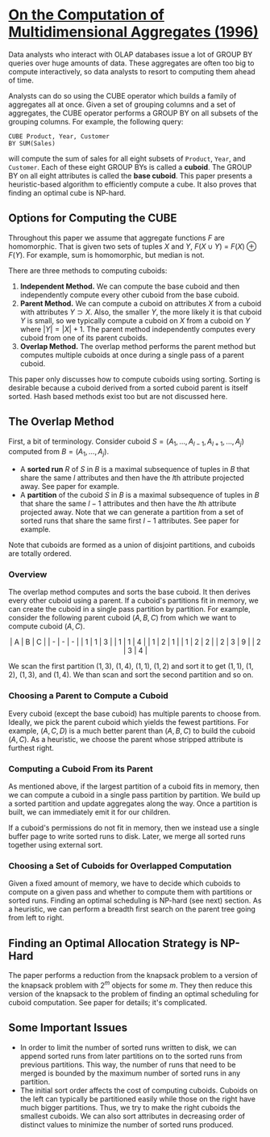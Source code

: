 # [On the Computation of Multidimensional Aggregates (1996)](https://scholar.google.com/scholar?cluster=8624620981335983298)
Data analysts who interact with OLAP databases issue a lot of GROUP BY queries
over huge amounts of data. These aggregates are often too big to compute
interactively, so data analysts to resort to computing them ahead of time.

Analysts can do so using the CUBE operator which builds a family of aggregates
all at once. Given a set of grouping columns and a set of aggregates, the CUBE
operator performs a GROUP BY on all subsets of the grouping columns. For
example, the following query:

```
CUBE Product, Year, Customer
BY SUM(Sales)
```

will compute the sum of sales for all eight subsets of `Product`, `Year`, and
`Customer`. Each of these eight GROUP BYs is called a **cuboid**. The GROUP BY
on all eight attributes is called the **base cuboid**. This paper presents a
heuristic-based algorithm to efficiently compute a cube. It also proves that
finding an optimal cube is NP-hard.

## Options for Computing the CUBE
Throughout this paper we assume that aggregate functions $F$ are homomorphic.
That is given two sets of tuples $X$ and $Y$, $F(X \cup Y)$ = $F(X) \oplus
F(Y)$. For example, sum is homomorphic, but median is not.

There are three methods to computing cuboids:

1. **Independent Method.** We can compute the base cuboid and then
   independently compute every other cuboid from the base cuboid.
2. **Parent Method.** We can compute a cuboid on attributes $X$ from a cuboid
   with attributes $Y \supset X$. Also, the smaller $Y$, the more likely it
   is that cuboid $Y$ is small, so we typically compute a cuboid on $X$ from a
   cuboid on $Y$ where $|Y| = |X| + 1$. The parent method independently
   computes every cuboid from one of its parent cuboids.
3. **Overlap Method.** The overlap method performs the parent method but
   computes multiple cuboids at once during a single pass of a parent cuboid.

This paper only discusses how to compute cuboids using sorting. Sorting is
desirable because a cuboid derived from a sorted cuboid parent is itself
sorted. Hash based methods exist too but are not discussed here.

## The Overlap Method
First, a bit of terminology. Consider cuboid $S = (A_1, \ldots, A_{l-1},
A_{l+1}, \ldots, A_j)$ computed from $B = (A_1, \ldots, A_j)$.

- A **sorted run** $R$ of $S$ in $B$ is a maximal subsequence of tuples in $B$
  that share the same $l$ attributes and then have the $l$th attribute
  projected away. See paper for example.
- A **partition** of the cuboid $S$ in $B$ is a maximal subsequence of tuples
  in $B$ that share the same $l-1$ attributes and then have the $l$th attribute
  projected away. Note that we can generate a partition from a set of sorted
  runs that share the same first $l - 1$ attributes. See paper for example.

Note that cuboids are formed as a union of disjoint partitions, and cuboids are
totally ordered.

### Overview
The overlap method computes and sorts the base cuboid. It then derives every
other cuboid using a parent. If a cuboid's partitions fit in memory, we can
create the cuboid in a single pass partition by partition. For example,
consider the following parent cuboid $(A, B, C)$ from which we want to compute
cuboid $(A, C)$.

<center>
| A | B | C |
| - | - | - |
| 1 | 1 | 3 |
| 1 | 1 | 4 |
| 1 | 2 | 1 |
| 1 | 2 | 2 |
| 2 | 3 | 9 |
| 2 | 3 | 4 |
</center>

We scan the first partition $(1, 3)$, $(1, 4)$, $(1, 1)$, $(1, 2)$ and sort it
to get $(1, 1)$, $(1, 2)$, $(1, 3)$, and $(1, 4)$. We than scan and sort the
second partition and so on.

### Choosing a Parent to Compute a Cuboid
Every cuboid (except the base cuboid) has multiple parents to choose from.
Ideally, we pick the parent cuboid which yields the fewest partitions. For
example, $(A, C, D)$ is a much better parent than $(A, B, C)$ to build the
cuboid $(A, C)$. As a heuristic, we choose the parent whose stripped attribute
is furthest right.

### Computing a Cuboid From its Parent
As mentioned above, if the largest partition of a cuboid fits in memory, then
we can compute a cuboid in a single pass partition by partition. We build up a
sorted partition and update aggregates along the way. Once a partition is
built, we can immediately emit it for our children.

If a cuboid's permissions do not fit in memory, then we instead use a single
buffer page to write sorted runs to disk. Later, we merge all sorted runs
together using external sort.

### Choosing a Set of Cuboids for Overlapped Computation
Given a fixed amount of memory, we have to decide which cuboids to compute on a
given pass and whether to compute them with partitions or sorted runs. Finding
an optimal scheduling is NP-hard (see next) section. As a heuristic, we can
perform a breadth first search on the parent tree going from left to right.

## Finding an Optimal Allocation Strategy is NP-Hard
The paper performs a reduction from the knapsack problem to a version of the
knapsack problem with $2^m$ objects for some $m$. They then reduce this version
of the knapsack to the problem of finding an optimal scheduling for cuboid
computation. See paper for details; it's complicated.

## Some Important Issues
- In order to limit the number of sorted runs written to disk, we can append
  sorted runs from later partitions on to the sorted runs from previous
  partitions. This way, the number of runs that need to be merged is bounded by
  the maximum number of sorted runs in any partition.
- The initial sort order affects the cost of computing cuboids. Cuboids on the
  left can typically be partitioned easily while those on the right have much
  bigger partitions. Thus, we try to make the right cuboids the smallest
  cuboids. We can also sort attributes in decreasing order of distinct values
  to minimize the number of sorted runs produced.

<script type="text/javascript" async
  src="https://cdnjs.cloudflare.com/ajax/libs/mathjax/2.7.1/MathJax.js?config=TeX-MML-AM_CHTML">
</script>
